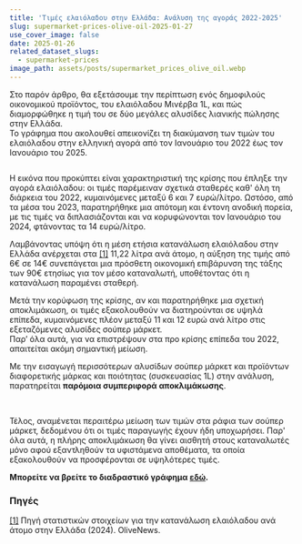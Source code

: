 ```yaml
---
title: 'Τιμές ελαιόλαδου στην Ελλάδα: Ανάλυση της αγοράς 2022-2025'
slug: supermarket-prices-olive-oil-2025-01-27
use_cover_image: false
date: 2025-01-26
related_dataset_slugs:
  - supermarket-prices
image_path: assets/posts/supermarket_prices_olive_oil.webp
---
```


Στο παρόν άρθρο, θα εξετάσουμε την περίπτωση ενός δημοφιλούς οικονομικού προϊόντος, του ελαιόλαδου Μινέρβα 1L,
και πώς διαμορφώθηκε η τιμή του σε δύο μεγάλες αλυσίδες λιανικής πώλησης στην Ελλάδα.<br>
Το γράφημα που ακολουθεί απεικονίζει τη διακύμανση των τιμών του ελαιόλαδου στην ελληνική αγορά από τον Ιανουάριο του 2022 έως τον Ιανουάριο του 2025.

<img src="{{ site.baseurl }}/{{ item.image_path | default: 'assets/posts/supermarket-prices-olive-oil-2025-01.png' }}" class="img-fluid w-100 h-100" alt="">

Η εικόνα που προκύπτει είναι χαρακτηριστική της κρίσης που έπληξε την αγορά ελαιόλαδου: οι τιμές παρέμειναν σχετικά σταθερές καθ' όλη τη διάρκεια του 2022, κυμαινόμενες μεταξύ 6 και 7 ευρώ/λίτρο.
Ωστόσο, από τα μέσα του 2023, παρατηρήθηκε μια απότομη και έντονη ανοδική πορεία, με τις τιμές να διπλασιάζονται και να κορυφώνονται τον Ιανουάριο του 2024, φτάνοντας τα 14 ευρώ/λίτρο.

Λαμβάνοντας υπόψη ότι η μέση ετήσια κατανάλωση ελαιόλαδου στην Ελλάδα ανέρχεται
στα <a href="https://www.olivenews.gr/el/diatrofi/koyzina-estiasi/ellada-echase-tin-1i-thesi-stin-kefali-katanalosi-elaioladoy/">[1]</a> 11,22 λίτρα ανά άτομο,
η αύξηση της τιμής από 6€ σε 14€ συνεπάγεται μια πρόσθετη οικονομική επιβάρυνση της τάξης των 90€ ετησίως για τον μέσο καταναλωτή, υποθέτοντας ότι η κατανάλωση παραμένει σταθερή.

Μετά την κορύφωση της κρίσης, αν και παρατηρήθηκε μια σχετική αποκλιμάκωση, οι τιμές εξακολουθούν να διατηρούνται σε υψηλά επίπεδα, κυμαινόμενες πλέον μεταξύ 11 και 12 ευρώ ανά λίτρο στις εξεταζόμενες
αλυσίδες σούπερ μάρκετ.
<br>Παρ’ όλα αυτά, για να επιστρέψουν στα προ κρίσης επίπεδα του 2022, απαιτείται ακόμη σημαντική μείωση.

Με την εισαγωγή περισσότερων αλυσίδων σούπερ μάρκετ και προϊόντων διαφορετικής μάρκας και ποιότητας (συσκευασίας 1L) στην ανάλυση, παρατηρείται <strong>παρόμοια συμπεριφορά αποκλιμάκωσης</strong>.

<img src="{{ site.baseurl }}/{{ item.image_path | default: 'assets/posts/supermarket-prices-olive-oil-2025-01_02.png' }}" class="img-fluid w-100 h-100" alt="">

<img src="{{ site.baseurl }}/{{ item.image_path | default: 'assets/posts/supermarket-prices-olive-oil-2025-01_03.png' }}" class="img-fluid w-100 h-100" alt="">

Τέλος, αναμένεται περαιτέρω μείωση των τιμών στα ράφια των σούπερ μάρκετ, δεδομένου ότι οι τιμές παραγωγής έχουν ήδη υποχωρήσει. Παρ' όλα αυτά, η πλήρης αποκλιμάκωση θα γίνει αισθητή στους καταναλωτές
μόνο αφού εξαντληθούν τα υφιστάμενα αποθέματα, τα οποία εξακολουθούν να προσφέρονται σε υψηλότερες τιμές.

**Μπορείτε να βρείτε το διαδραστικό γράφημα [εδώ](https://dataforgreece.com/data-directory/supermarket-prices/).**


<div class="sources">
    <h3>Πηγές</h3>
    <p>
        <a href="https://www.olivenews.gr/el/diatrofi/koyzina-estiasi/ellada-echase-tin-1i-thesi-stin-kefali-katanalosi-elaioladoy/" target="_blank">[1]</a> Πηγή στατιστικών στοιχείων για την κατανάλωση ελαιόλαδου ανά άτομο στην Ελλάδα (2024). OliveNews.
    </p>
</div>
